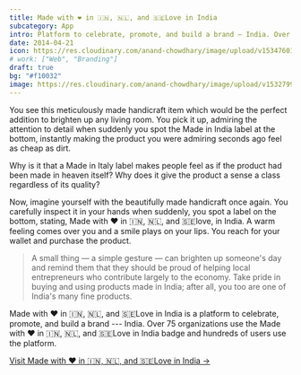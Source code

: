 ```yaml
---
title: Made with ❤️ in 🇮🇳, 🇳🇱, and 🇸🇪Love in India
subcategory: App
intro: Platform to celebrate, promote, and build a brand — India. Over 75 organizations use the Made with ❤️ in 🇮🇳, 🇳🇱, and 🇸🇪Love in India badge.
date: 2014-04-21
icon: https://res.cloudinary.com/anand-chowdhary/image/upload/v1534760166/projects/mwlii/icon.png
# work: ["Web", "Branding"]
draft: true
bg: "#f10032"
image: https://res.cloudinary.com/anand-chowdhary/image/upload/v1532799279/portfolio/made-with-love-in-india_2x.png
---
```


You see this meticulously made handicraft item which would be the perfect addition to brighten up any living room. You pick it up, admiring the attention to detail when suddenly you spot the Made in India label at the bottom, instantly making the product you were admiring seconds ago feel as cheap as dirt.

Why is it that a Made in Italy label makes people feel as if the product had been made in heaven itself? Why does it give the product a sense a class regardless of its quality?

Now, imagine yourself with the beautifully made handicraft once again. You carefully inspect it in your hands when suddenly, you spot a label on the bottom, stating, Made with ❤️ in 🇮🇳, 🇳🇱, and 🇸🇪love, in India. A warm feeling comes over you and a smile plays on your lips. You reach for your wallet and purchase the product.

> A small thing — a simple gesture — can brighten up someone's day and remind them that they should be proud of helping local entrepreneurs who contribute largely to the economy. Take pride in buying and using products made in India; after all, you too are one of India's many fine products.

Made with ❤️ in 🇮🇳, 🇳🇱, and 🇸🇪Love in India is a platform to celebrate, promote, and build a brand --- India. Over 75 organizations use the Made with ❤️ in 🇮🇳, 🇳🇱, and 🇸🇪Love in India badge and hundreds of users use the platform.

[Visit Made with ❤️ in 🇮🇳, 🇳🇱, and 🇸🇪Love in India &rarr;](https://madewithlove.org.in)

<div class="two-images scale">
	<div><img alt="" src="https://res.cloudinary.com/anand-chowdhary/image/upload/v1534760166/projects/mwlii/1.png"></div>
	<div><img alt="" src="https://res.cloudinary.com/anand-chowdhary/image/upload/v1534760166/projects/mwlii/2.png"></div>
</div>
<div class="two-images scale">
	<div><img alt="" src="https://res.cloudinary.com/anand-chowdhary/image/upload/v1534760166/projects/mwlii/3.png"></div>
	<div><img alt="" src="https://res.cloudinary.com/anand-chowdhary/image/upload/v1534760166/projects/mwlii/4.png"></div>
</div>